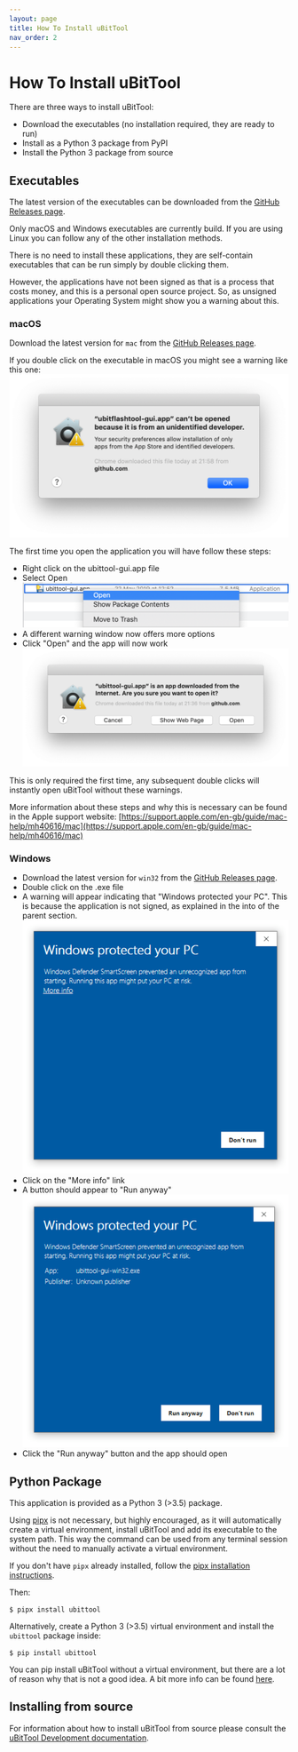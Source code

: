 ```yaml
---
layout: page
title: How To Install uBitTool
nav_order: 2
---
```


# How To Install uBitTool

There are three ways to install uBitTool:

- Download the executables (no installation required, they are ready to run)
- Install as a Python 3 package from PyPI
- Install the Python 3 package from source

## Executables

The latest version of the executables can be downloaded from the
[GitHub Releases page](https://github.com/carlosperate/ubittool/releases).

Only macOS and Windows executables are currently build. If you are using Linux
you can follow any of the other installation methods.

There is no need to install these applications, they are self-contain
executables that can be run simply by double clicking them.

However, the applications have not been signed as that is a process that
costs money, and this is a personal open source project. So, as unsigned
applications your Operating System might show you a warning about this.

### macOS

Download the latest version for `mac` from the
[GitHub Releases page](https://github.com/carlosperate/ubittool/releases).

If you double click on the executable in macOS you might see a warning like
this one:
![Unsigned app warning](assets/img/mac-open-unsigned-warning.png)

The first time you open the application you will have follow these steps:

- Right click on the ubittool-gui.app file
- Select Open
  ![Open with right click](assets/img/mac-open-right-click.png)
- A different warning window now offers more options
- Click "Open" and the app will now work
  ![Unsigned app warning](assets/img/mac-open-right-click-warning.png)

This is only required the first time, any subsequent double clicks will
instantly open uBitTool without these warnings.

More information about these steps and why this is necessary can be found in
the Apple support website:
[https://support.apple.com/en-gb/guide/mac-help/mh40616/mac](https://support.apple.com/en-gb/guide/mac-help/mh40616/mac)

### Windows

- Download the latest version for `win32` from the
  [GitHub Releases page](https://github.com/carlosperate/ubittool/releases).
- Double click on the .exe file
- A warning will appear indicating that "Windows protected your PC". This is
  because the application is not signed, as explained in the into of the parent
  section.
  ![Unsigned app warning](assets/img/windows-open.png)
- Click on the "More info" link
- A button should appear to "Run anyway"
  ![Unsigned app warning](assets/img/windows-open-more-info.png)
- Click the "Run anyway" button and the app should open

## Python Package

This application is provided as a Python 3 (>3.5) package.

Using [pipx](https://pipxproject.github.io/pipx/) is not necessary, but highly
encouraged, as it will automatically create a virtual environment, install
uBitTool and add its executable to the system path. This way the command can
be used from any terminal session without the need to manually activate a
virtual environment.

If you don't have `pipx` already installed, follow the
[pipx installation instructions](https://pipxproject.github.io/pipx/installation/).

Then:

```
$ pipx install ubittool
```

Alternatively, create a Python 3 (>3.5) virtual environment and install the
`ubittool` package inside:

```
$ pip install ubittool
```

You can pip install uBitTool without a virtual environment, but there are a lot
of reason why that is not a good idea. A bit more info can be found
[here](https://stackoverflow.com/a/41972262/775259).

## Installing from source

For information about how to install uBitTool from source please consult the
[uBitTool Development documentation](development.html).
